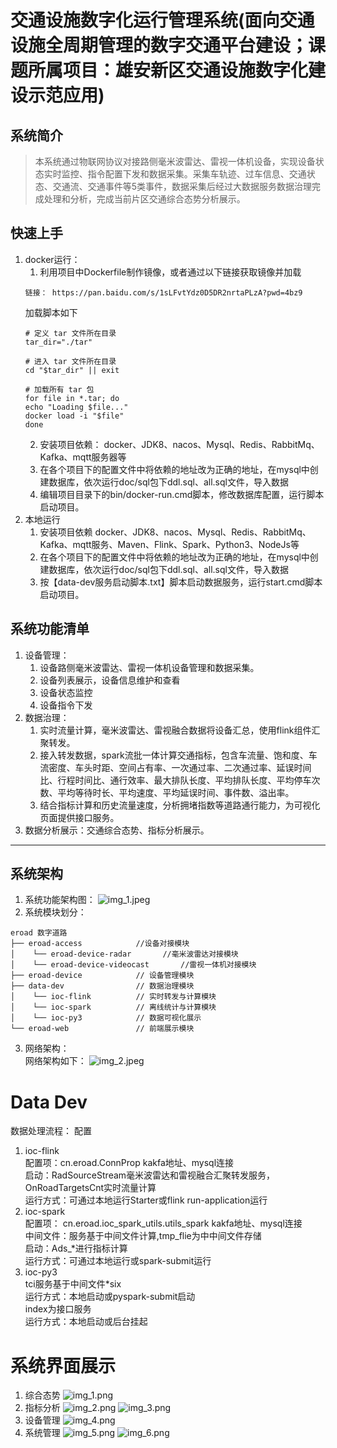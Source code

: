 # 交通设施数字化运行管理系统(面向交通设施全周期管理的数字交通平台建设；课题所属项目：雄安新区交通设施数字化建设示范应用)


##  系统简介
> 本系统通过物联网协议对接路侧毫米波雷达、雷视一体机设备，实现设备状态实时监控、指令配置下发和数据采集。采集车轨迹、过车信息、交通状态、交通流、交通事件等5类事件，数据采集后经过大数据服务数据治理完成处理和分析，完成当前片区交通综合态势分析展示。
## 快速上手
1. docker运行：
   1. 利用项目中Dockerfile制作镜像，或者通过以下链接获取镜像并加载
   ~~~ 
   链接： https://pan.baidu.com/s/1sLFvtYdz0D5DR2nrtaPLzA?pwd=4bz9
   ~~~
   加载脚本如下
   ```
   # 定义 tar 文件所在目录
   tar_dir="./tar"
   
   # 进入 tar 文件所在目录
   cd "$tar_dir" || exit
   
   # 加载所有 tar 包
   for file in *.tar; do
   echo "Loading $file..."
   docker load -i "$file"
   done
   ```
   2. 安装项目依赖： docker、JDK8、nacos、Mysql、Redis、RabbitMq、Kafka、mqtt服务器等
   3. 在各个项目下的配置文件中将依赖的地址改为正确的地址，在mysql中创建数据库，依次运行doc/sql包下ddl.sql、all.sql文件，导入数据
   4. 编辑项目目录下的bin/docker-run.cmd脚本，修改数据库配置，运行脚本启动项目。
2. 本地运行
   1. 安装项目依赖 docker、JDK8、nacos、Mysql、Redis、RabbitMq、Kafka、mqtt服务、Maven、Flink、Spark、Python3、NodeJs等
   2. 在各个项目下的配置文件中将依赖的地址改为正确的地址，在mysql中创建数据库，依次运行doc/sql包下ddl.sql、all.sql文件，导入数据
   3. 按【data-dev服务启动脚本.txt】脚本启动数据服务，运行start.cmd脚本启动项目。
## 系统功能清单
1. 设备管理：
   1. 设备路侧毫米波雷达、雷视一体机设备管理和数据采集。
   2. 设备列表展示，设备信息维护和查看
   3. 设备状态监控
   4. 设备指令下发
2. 数据治理：
   1. 实时流量计算，毫米波雷达、雷视融合数据将设备汇总，使用flink组件汇聚转发。
   2. 接入转发数据，spark流批一体计算交通指标，包含车流量、饱和度、车流密度、车头时距、空间占有率、一次通过率、二次通过率、延误时间比、行程时间比、通行效率、最大排队长度、平均排队长度、平均停车次数、平均等待时长、平均速度、平均延误时间、事件数、溢出率。
   3. 结合指标计算和历史流量速度，分析拥堵指数等道路通行能力，为可视化页面提供接口服务。
3. 数据分析展示：交通综合态势、指标分析展示。
***
## 系统架构
1. 系统功能架构图： 
![img_1.jpeg](img_1.jpeg)
2. 系统模块划分： 
~~~
eroad 数字道路
├── eroad-access            //设备对接模块
│    └── eroad-device-radar       //毫米波雷达对接模块
│    └── eroad-device-videocast       //雷视一体机对接模块
├── eroad-device            // 设备管理模块   
├── data-dev                // 数据治理模块  
│    └── ioc-flink          // 实时转发与计算模块
│    └── ioc-spark          // 离线统计与计算模块
│    └── ioc-py3            // 数据可视化展示
└── eroad-web               // 前端展示模块
~~~
3. 网络架构：  
网络架构如下：
![img_2.jpeg](img_2.jpeg)
# Data Dev
数据处理流程：
配置
1. ioc-flink  
配置项：cn.eroad.ConnProp  kakfa地址、mysql连接  
启动：RadSourceStream毫米波雷达和雷视融合汇聚转发服务，OnRoadTargetsCnt实时流量计算  
运行方式：可通过本地运行Starter或flink run-application运行  
2. ioc-spark  
配置项： cn.eroad.ioc_spark_utils.utils_spark  kakfa地址、mysql连接  
中间文件：服务基于中间文件计算,tmp_flie为中中间文件存储  
启动：Ads_*进行指标计算  
运行方式：可通过本地运行或spark-submit运行  
3. ioc-py3  
tci服务基于中间文件*six  
运行方式：本地启动或pyspark-submit启动  
index为接口服务  
运行方式：本地启动或后台挂起
# 系统界面展示
1. 综合态势
![img_1.png](img_1.png)
2. 指标分析
![img_2.png](img_2.png)
![img_3.png](img_3.png)
3. 设备管理
![img_4.png](img_4.png)
4. 系统管理
![img_5.png](img_5.png)
![img_6.png](img_6.png)
